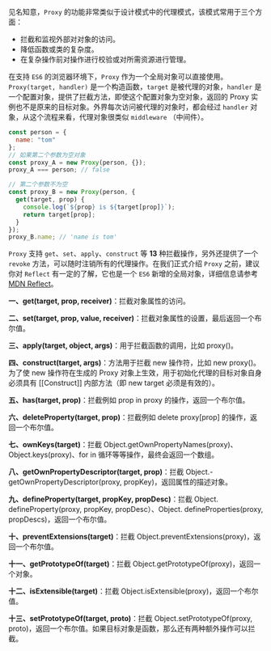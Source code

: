 见名知意，`Proxy` 的功能非常类似于设计模式中的代理模式，该模式常用于三个方面：

- 拦截和监视外部对对象的访问。
- 降低函数或类的复杂度。
- 在复杂操作前对操作进行校验或对所需资源进行管理。

在支持 `ES6` 的浏览器环境下，`Proxy` 作为一个全局对象可以直接使用。`Proxy(target, handler)` 是一个构造函数，`target` 是被代理的对象，`handler` 是一个配置对象，提供了拦截方法，即使这个配置对象为空对象，返回的 Proxy 实例也不是原来的目标对象。外界每次访问被代理的对象时，都会经过 `handler` 对象，从这个流程来看，代理对象很类似 `middleware` （中间件）。

```javascript
const person = {
  name: "tom"
};
// 如果第二个参数为空对象
const proxy_A = new Proxy(person, {});
proxy_A === person; // false

// 第二个参数不为空
const proxy_B = new Proxy(person, {
  get(target, prop) {
    console.log(`${prop} is ${target[prop]}`);
    return target[prop];
  }
});
proxy_B.name; // 'name is tom'
```

`Proxy` 支持 `get`、`set`、`apply`、`construct` 等 **13** 种拦截操作，另外还提供了一个 `revoke` 方法，可以随时注销所有的代理操作。在我们正式介绍 `Proxy` 之前，建议你对 `Reflect` 有一定的了解，它也是一个 `ES6` 新增的全局对象，详细信息请参考 [MDN Reflect](https://developer.mozilla.org/zh-CN/docs/Web/JavaScript/Reference/Global_Objects/Reflect)。

**一、get(target, prop, receiver)**：拦截对象属性的访问。

**二、set(target, prop, value, receiver)**：拦截对象属性的设置，最后返回一个布尔值。

**三、apply(target, object, args)**：用于拦截函数的调用，比如 proxy()。

**四、construct(target, args)**：方法用于拦截 new 操作符，比如 new proxy()。为了使 new 操作符在生成的 Proxy 对象上生效，用于初始化代理的目标对象自身必须具有 [[Construct]] 内部方法（即 new target 必须是有效的）。

**五、has(target, prop)**：拦截例如 prop in proxy 的操作，返回一个布尔值。

**六、deleteProperty(target, prop)**：拦截例如 delete proxy[prop] 的操作，返回一个布尔值。

**七、ownKeys(target)**：拦截 Object.getOwnPropertyNames(proxy)、
Object.keys(proxy)、for in 循环等等操作，最终会返回一个数组。

**八、getOwnPropertyDescriptor(target, prop)**：拦截 Object.- getOwnPropertyDescriptor(proxy, propKey)，返回属性的描述对象。

**九、defineProperty(target, propKey, propDesc)**：拦截 Object.
defineProperty(proxy, propKey, propDesc）、Object.
defineProperties(proxy, propDescs)，返回一个布尔值。

**十、preventExtensions(target)**：拦截 Object.preventExtensions(proxy)，返回一个布尔值。

**十一、getPrototypeOf(target)**：拦截 Object.getPrototypeOf(proxy)，返回一个对象。

**十二、isExtensible(target)**：拦截 Object.isExtensible(proxy)，返回一个布尔值。

**十三、setPrototypeOf(target, proto)**：拦截 Object.setPrototypeOf(proxy, proto)，返回一个布尔值。如果目标对象是函数，那么还有两种额外操作可以拦截。
